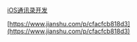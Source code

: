 [iOS通讯录开发](https://www.jianshu.com/p/6acad14cf3c9)

[https://www.jianshu.com/p/cfacfcb818d3](https://www.jianshu.com/p/cfacfcb818d3)

